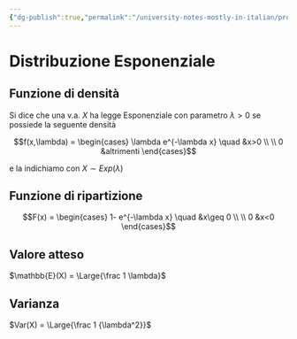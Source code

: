 ```yaml
---
{"dg-publish":true,"permalink":"/university-notes-mostly-in-italian/probabilita-e-statistica/teoria/modelli-di-distribuzioni/continue/distribuzione-esponenziale/","created":"2023-01-23T11:15:20.059+01:00","updated":"2023-01-23T11:15:20.059+01:00"}
---
```


# Distribuzione Esponenziale
## Funzione di densità 
Si dice che una v.a. $X$ ha legge Esponenziale con parametro $\lambda > 0$ se possiede la seguente densità

$$f(x,\lambda) = \begin{cases} \lambda e^{-\lambda x} \quad &x>0 \\ \\ 0 &altrimenti \end{cases}$$

e la indichiamo con $X ∼ Exp(\lambda)$

## Funzione di ripartizione
$$F(x) =
\begin{cases}
1- e^{-\lambda x} \quad &x\geq 0 \\ \\
0 &x<0
\end{cases}$$
## Valore atteso
$\mathbb{E}(X) = \Large{\frac 1 \lambda}$

## Varianza
$Var(X) = \Large{\frac 1 {\lambda^2}}$